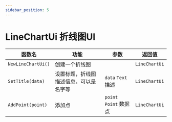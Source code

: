```yaml
---
sidebar_position: 5
---
```


# LineChartUi 折线图UI

|函数名|功能|参数|返回值|
|--|--|--|--|
|`NewLineChartUi()`|创建一个折线图||`LineChartUi`|
|`SetTitle(data)`|设置标题，折线图描述信息，可以是名字等|`data` `Text` 描述|`LineChartUi`|
|`AddPoint(point)`|添加点|`point` `Point` 数据点|`LineChartUi`|
